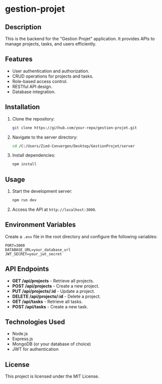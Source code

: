 # gestion-projet
## Description

This is the backend for the "Gestion Projet" application. It provides APIs to manage projects, tasks, and users efficiently.

## Features

- User authentication and authorization.
- CRUD operations for projects and tasks.
- Role-based access control.
- RESTful API design.
- Database integration.

## Installation

1. Clone the repository:
    ```bash
    git clone https://github.com/your-repo/gestion-projet.git
    ```
2. Navigate to the server directory:
    ```bash
    cd /C:/Users/Zied-Convergen/Desktop/GestionProjet/server
    ```
3. Install dependencies:
    ```bash
    npm install
    ```

## Usage

1. Start the development server:
    ```bash
    npm run dev
    ```
2. Access the API at `http://localhost:3000`.

## Environment Variables

Create a `.env` file in the root directory and configure the following variables:

```env
PORT=3000
DATABASE_URL=your_database_url
JWT_SECRET=your_jwt_secret
```

## API Endpoints

- **GET /api/projects** - Retrieve all projects.
- **POST /api/projects** - Create a new project.
- **PUT /api/projects/:id** - Update a project.
- **DELETE /api/projects/:id** - Delete a project.
- **GET /api/tasks** - Retrieve all tasks.
- **POST /api/tasks** - Create a new task.

## Technologies Used

- Node.js
- Express.js
- MongoDB (or your database of choice)
- JWT for authentication

## License

This project is licensed under the MIT License.
